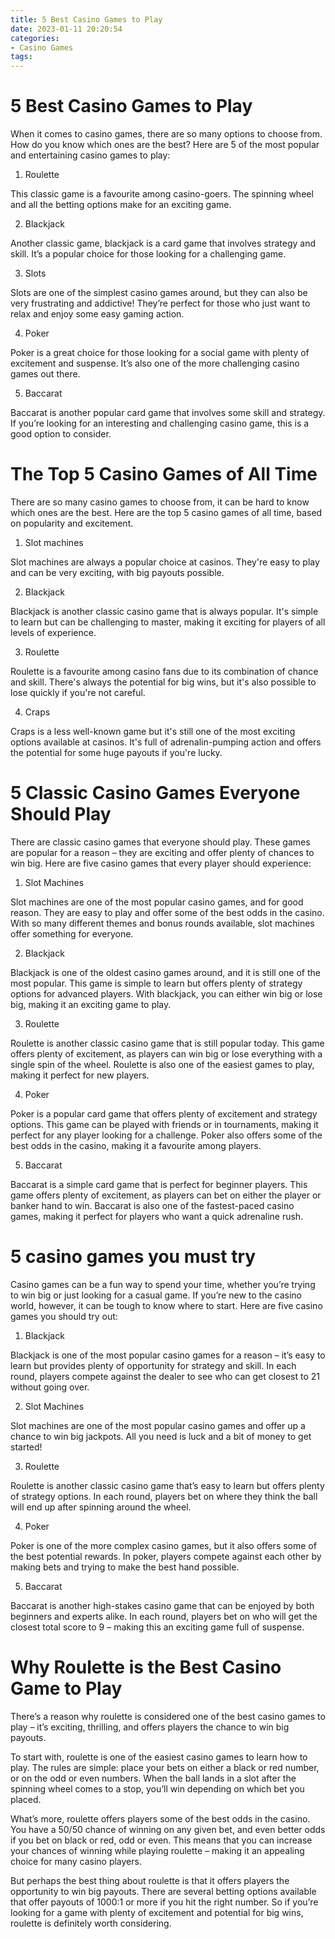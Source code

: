 ```yaml
---
title: 5 Best Casino Games to Play
date: 2023-01-11 20:20:54
categories:
- Casino Games
tags:
---
```



#  5 Best Casino Games to Play

When it comes to casino games, there are so many options to choose from. How do you know which ones are the best? Here are 5 of the most popular and entertaining casino games to play:

1. Roulette

This classic game is a favourite among casino-goers. The spinning wheel and all the betting options make for an exciting game.

2. Blackjack

Another classic game, blackjack is a card game that involves strategy and skill. It’s a popular choice for those looking for a challenging game.

3. Slots

Slots are one of the simplest casino games around, but they can also be very frustrating and addictive! They’re perfect for those who just want to relax and enjoy some easy gaming action.

4. Poker

Poker is a great choice for those looking for a social game with plenty of excitement and suspense. It’s also one of the more challenging casino games out there.

5. Baccarat

Baccarat is another popular card game that involves some skill and strategy. If you’re looking for an interesting and challenging casino game, this is a good option to consider.

#  The Top 5 Casino Games of All Time

There are so many casino games to choose from, it can be hard to know which ones are the best. Here are the top 5 casino games of all time, based on popularity and excitement.

1. Slot machines

Slot machines are always a popular choice at casinos. They're easy to play and can be very exciting, with big payouts possible.

2. Blackjack

Blackjack is another classic casino game that is always popular. It's simple to learn but can be challenging to master, making it exciting for players of all levels of experience.

3. Roulette

Roulette is a favourite among casino fans due to its combination of chance and skill. There's always the potential for big wins, but it's also possible to lose quickly if you're not careful.

4. Craps

Craps is a less well-known game but it's still one of the most exciting options available at casinos. It's full of adrenalin-pumping action and offers the potential for some huge payouts if you're lucky.

#  5 Classic Casino Games Everyone Should Play

There are classic casino games that everyone should play. These games are popular for a reason – they are exciting and offer plenty of chances to win big. Here are five casino games that every player should experience:

1. Slot Machines

Slot machines are one of the most popular casino games, and for good reason. They are easy to play and offer some of the best odds in the casino. With so many different themes and bonus rounds available, slot machines offer something for everyone.

2. Blackjack

Blackjack is one of the oldest casino games around, and it is still one of the most popular. This game is simple to learn but offers plenty of strategy options for advanced players. With blackjack, you can either win big or lose big, making it an exciting game to play.

3. Roulette

Roulette is another classic casino game that is still popular today. This game offers plenty of excitement, as players can win big or lose everything with a single spin of the wheel. Roulette is also one of the easiest games to play, making it perfect for new players.

4. Poker

Poker is a popular card game that offers plenty of excitement and strategy options. This game can be played with friends or in tournaments, making it perfect for any player looking for a challenge. Poker also offers some of the best odds in the casino, making it a favourite among players.

5. Baccarat

Baccarat is a simple card game that is perfect for beginner players. This game offers plenty of excitement, as players can bet on either the player or banker hand to win. Baccarat is also one of the fastest-paced casino games, making it perfect for players who want a quick adrenaline rush.

#  5 casino games you must try

Casino games can be a fun way to spend your time, whether you’re trying to win big or just looking for a casual game. If you’re new to the casino world, however, it can be tough to know where to start. Here are five casino games you should try out:

1. Blackjack

Blackjack is one of the most popular casino games for a reason – it’s easy to learn but provides plenty of opportunity for strategy and skill. In each round, players compete against the dealer to see who can get closest to 21 without going over.

2. Slot Machines

Slot machines are one of the most popular casino games and offer up a chance to win big jackpots. All you need is luck and a bit of money to get started!

3. Roulette

Roulette is another classic casino game that’s easy to learn but offers plenty of strategy options. In each round, players bet on where they think the ball will end up after spinning around the wheel.

4. Poker

Poker is one of the more complex casino games, but it also offers some of the best potential rewards. In poker, players compete against each other by making bets and trying to make the best hand possible.

5. Baccarat

Baccarat is another high-stakes casino game that can be enjoyed by both beginners and experts alike. In each round, players bet on who will get the closest total score to 9 – making this an exciting game full of suspense.

#  Why Roulette is the Best Casino Game to Play

There’s a reason why roulette is considered one of the best casino games to play – it’s exciting, thrilling, and offers players the chance to win big payouts.

To start with, roulette is one of the easiest casino games to learn how to play. The rules are simple: place your bets on either a black or red number, or on the odd or even numbers. When the ball lands in a slot after the spinning wheel comes to a stop, you’ll win depending on which bet you placed.

What’s more, roulette offers players some of the best odds in the casino. You have a 50/50 chance of winning on any given bet, and even better odds if you bet on black or red, odd or even. This means that you can increase your chances of winning while playing roulette – making it an appealing choice for many casino players.

But perhaps the best thing about roulette is that it offers players the opportunity to win big payouts. There are several betting options available that offer payouts of 1000:1 or more if you hit the right number. So if you’re looking for a game with plenty of excitement and potential for big wins, roulette is definitely worth considering.